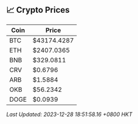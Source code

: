 ## 📈 Crypto Prices

| Coin | Price |
| ---- | ----- |
| BTC | $43174.4287 |
| ETH | $2407.0365 |
| BNB | $329.0811 |
| CRV | $0.6796 |
| ARB | $1.5884 |
| OKB | $56.2342 |
| DOGE | $0.0939 |

_Last Updated: 2023-12-28 18:51:58.16 +0800 HKT_